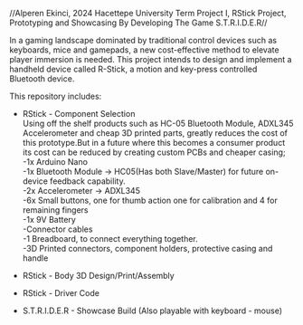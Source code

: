 //Alperen Ekinci, 2024 Hacettepe University Term Project I, RStick Project, Prototyping and Showcasing By Developing The Game S.T.R.I.D.E.R//

In a gaming landscape dominated by traditional control devices such as keyboards, mice and gamepads, a new cost-effective method to elevate player immersion is needed. This project intends to design and implement a handheld device called R-Stick, a motion and key-press controlled Bluetooth device.<br />

This repository includes:<br />

* RStick - Component Selection<br />
Using off the shelf products such as HC-05 Bluetooth Module, ADXL345 Accelerometer and
cheap 3D printed parts, greatly reduces the cost of this prototype.But in a future where this
becomes a consumer product its cost can be reduced by creating custom PCBs and cheaper
casing;<br />
  	-1x Arduino Nano<br />
	-1x Bluetooth Module -> HC05(Has both Slave/Master) for future on-device feedback capability.<br />
	-2x Accelerometer -> ADXL345<br />
	-6x Small buttons, one for thumb action one for calibration and 4 for remaining fingers<br />
	-1x 9V Battery<br />
	-Connector cables<br />
	-1 Breadboard, to connect everything together.<br />
	-3D Printed connectors, component holders, protective casing and handle<br />

* RStick - Body 3D Design/Print/Assembly<br />
* RStick - Driver Code<br />
* S.T.R.I.D.E.R - Showcase Build (Also playable with keyboard - mouse)<br />
